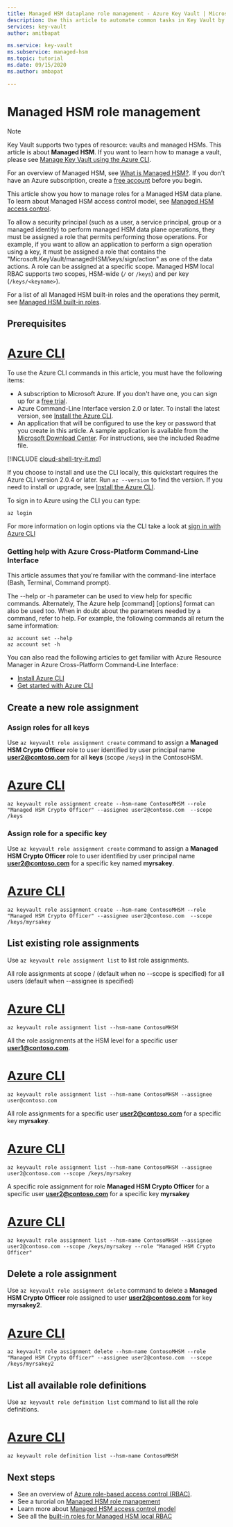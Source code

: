 ```yaml
---
title: Managed HSM dataplane role management - Azure Key Vault | Microsoft Docs
description: Use this article to automate common tasks in Key Vault by using the Azure CLI 
services: key-vault
author: amitbapat

ms.service: key-vault
ms.subservice: managed-hsm
ms.topic: tutorial
ms.date: 09/15/2020
ms.author: ambapat

---
```

# Managed HSM role management

> [!NOTE]
> Key Vault supports two types of resource: vaults and managed HSMs. This article is about **Managed HSM**. If you want to learn how to manage a vault, please see [Manage Key Vault using the Azure CLI](../general/manage-with-cli2.md).

For an overview of Managed HSM, see [What is Managed HSM?](overview.md). If you don't have an Azure subscription, create a [free account](https://azure.microsoft.com/free/?WT.mc_id=A261C142F) before you begin.

This article show you how to manage roles for a Managed HSM data plane. To learn about Managed HSM access control model, see [Managed HSM access control](access-control.md). 

To allow a security principal (such as a user, a service principal, group or a managed identity) to perform managed HSM data plane operations, they must be assigned a role that permits performing those operations. For example, if you want to allow an application to perform a sign operation using a key, it must be assigned a role that contains the "Microsoft.KeyVault/managedHSM/keys/sign/action" as one of the data actions. A role can be assigned at a specific scope. Managed HSM local RBAC supports two scopes, HSM-wide (`/` or `/keys`) and per key (`/keys/<keyname>`).

For a list of all Managed HSM built-in roles and the operations they permit, see [Managed HSM built-in roles](built-in-roles.md).

## Prerequisites

# [Azure CLI](#tab/azure-cli)

To use the Azure CLI commands in this article, you must have the following items:

* A subscription to Microsoft Azure. If you don't have one, you can sign up for a [free trial](https://azure.microsoft.com/pricing/free-trial).
* Azure Command-Line Interface version 2.0 or later. To install the latest version, see [Install the Azure CLI](/cli/azure/install-azure-cli).
* An application that will be configured to use the key or password that you create in this article. A sample application is available from the [Microsoft Download Center](https://www.microsoft.com/download/details.aspx?id=45343). For instructions, see the included Readme file.

[!INCLUDE [cloud-shell-try-it.md](../../../includes/cloud-shell-try-it.md)]

If you choose to install and use the CLI locally, this quickstart requires the Azure CLI version 2.0.4 or later. Run `az --version` to find the version. If you need to install or upgrade, see [Install the Azure CLI]( /cli/azure/install-azure-cli).

To sign in to Azure using the CLI you can type:

```azurecli
az login
```

For more information on login options via the CLI take a look at [sign in with Azure CLI](/cli/azure/authenticate-azure-cli?view=azure-cli-latest)

### Getting help with Azure Cross-Platform Command-Line Interface

This article assumes that you're familiar with the command-line interface (Bash, Terminal, Command prompt).

The --help or -h parameter can be used to view help for specific commands. Alternately, The Azure help [command] [options] format can also be used too. When in doubt about the parameters needed by a command, refer to help. For example, the following commands all return the same information:

```azurecli-interactive
az account set --help
az account set -h
```

You can also read the following articles to get familiar with Azure Resource Manager in Azure Cross-Platform Command-Line Interface:

* [Install Azure CLI](/cli/azure/install-azure-cli)
* [Get started with Azure CLI](/cli/azure/get-started-with-azure-cli)

## Create a new role assignment

### Assign roles for all keys 

Use `az keyvault role assignment create` command to assign a **Managed HSM Crypto Officer** role to user identified by user principal name **user2@contoso.com** for all  **keys** (scope `/keys`) in the ContosoHSM.

# [Azure CLI](#tab/azure-cli)
```azurecli-interactive
az keyvault role assignment create --hsm-name ContosoMHSM --role "Managed HSM Crypto Officer" --assignee user2@contoso.com  --scope /keys
```
### Assign role for a specific key

Use `az keyvault role assignment create` command to assign a **Managed HSM Crypto Officer** role to user identified by user principal name **user2@contoso.com** for a specific key named **myrsakey**.

# [Azure CLI](#tab/azure-cli)
```azurecli-interactive
az keyvault role assignment create --hsm-name ContosoMHSM --role "Managed HSM Crypto Officer" --assignee user2@contoso.com  --scope /keys/myrsakey
```

## List existing role assignments

Use `az keyvault role assignment list` to list role assignments.

All role assignments at scope / (default when no --scope is specified) for all users (default when --assignee is specified)
# [Azure CLI](#tab/azure-cli)
```azurecli-interactive
az keyvault role assignment list --hsm-name ContosoMHSM
```

All the role assignments at the HSM level for a specific user **user1@contoso.com**.
# [Azure CLI](#tab/azure-cli)

```azurecli-interactive
az keyvault role assignment list --hsm-name ContosoMHSM --assignee user@contoso.com
```

All role assignments for a specific user **user2@contoso.com** for a specific key **myrsakey**.
# [Azure CLI](#tab/azure-cli)

```azurecli-interactive
az keyvault role assignment list --hsm-name ContosoMHSM --assignee user2@contoso.com --scope /keys/myrsakey
```

A specific role assignment for role **Managed HSM Crypto Officer** for a specific user **user2@contoso.com** for a specific key **myrsakey**

# [Azure CLI](#tab/azure-cli)

```azurecli-interactive
az keyvault role assignment list --hsm-name ContosoMHSM --assignee user2@contoso.com --scope /keys/myrsakey --role "Managed HSM Crypto Officer"
```

## Delete a role assignment

Use `az keyvault role assignment delete` command to delete a **Managed HSM Crypto Officer** role assigned to user **user2@contoso.com** for key **myrsakey2**.

# [Azure CLI](#tab/azure-cli)

```azurecli-interactive
az keyvault role assignment delete --hsm-name ContosoMHSM --role "Managed HSM Crypto Officer" --assignee user2@contoso.com  --scope /keys/myrsakey2
```

## List all available role definitions

Use `az keyvault role definition list` command to list all the role definitions.

# [Azure CLI](#tab/azure-cli)

```azurecli-interactive
az keyvault role definition list --hsm-name ContosoMHSM
```

## Next steps

- See an overview of [Azure role-based access control (RBAC)](../../role-based-access-control/overview.md).
- See a turorial on [Managed HSM role management](role-management.md)
- Learn more about [Managed HSM access control model](access-control.md)
- See all the [built-in roles for Managed HSM local RBAC](built-in-roles.md)

 
